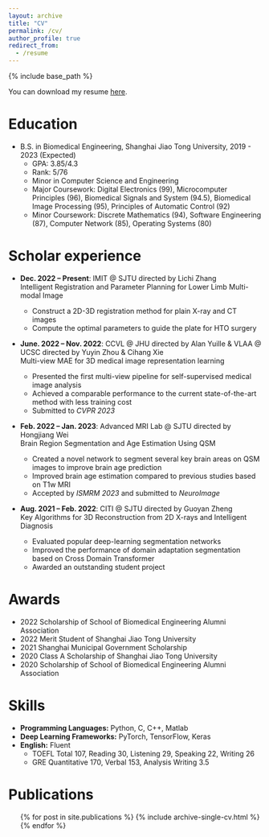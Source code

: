 ```yaml
---
layout: archive
title: "CV"
permalink: /cv/
author_profile: true
redirect_from:
  - /resume
---
```


{% include base_path %}

You can download my resume [here](https://yqwang01.github.io/files/resume_ENG.pdf).

# Education

* B.S. in Biomedical Engineering, Shanghai Jiao Tong University, 2019 - 2023 (Expected)
  * GPA: 3.85/4.3
  * Rank: 5/76
  * Minor in Computer Science and Engineering
  * Major Coursework: Digital Electronics (99), Microcomputer Principles (96), Biomedical Signals and System (94.5), Biomedical Image Processing (95), Principles of Automatic Control (92)
  * Minor Coursework: Discrete Mathematics (94), Software Engineering (87), Computer Network (85), Operating Systems (80)

# Scholar experience

* **Dec. 2022 – Present**: IMIT @ SJTU directed by Lichi Zhang \
  Intelligent Registration and Parameter Planning for Lower Limb Multi-modal Image
  * Construct a 2D-3D registration method for plain X-ray and CT images
  * Compute the optimal parameters to guide the plate for HTO surgery

* **June. 2022 – Nov. 2022**: CCVL @ JHU directed by Alan Yuille & VLAA @ UCSC directed by Yuyin Zhou & Cihang Xie \
  Multi-view MAE for 3D medical image representation learning
  * Presented the first multi-view pipeline for self-supervised medical image analysis
  * Achieved a comparable performance to the current state-of-the-art method with less training cost
  * Submitted to *CVPR 2023*

* **Feb. 2022 – Jan. 2023**: Advanced MRI Lab @ SJTU directed by Hongjiang Wei \
  Brain Region Segmentation and Age Estimation Using QSM
  *  Created a novel network to segment several key brain areas on QSM images to improve brain age prediction
  *  Improved brain age estimation compared to previous studies based on T1w MRI
  *  Accepted by *ISMRM 2023* and submitted to *NeuroImage*

* **Aug. 2021 – Feb. 2022**: CITI @ SJTU directed by Guoyan Zheng \
  Key Algorithms for 3D Reconstruction from 2D X-rays and Intelligent Diagnosis
  *  Evaluated popular deep-learning segmentation networks
  *  Improved the performance of domain adaptation segmentation based on Cross Domain Transformer
  *  Awarded an outstanding student project

# Awards

* 2022 Scholarship of School of Biomedical Engineering Alumni Association
* 2022 Merit Student of Shanghai Jiao Tong University
* 2021 Shanghai Municipal Government Scholarship
* 2020 Class A Scholarship of Shanghai Jiao Tong University
* 2020 Scholarship of School of Biomedical Engineering Alumni Association
  
# Skills

* **Programming Languages:** Python, C, C++, Matlab
* **Deep Learning Frameworks:** PyTorch, TensorFlow, Keras
* **English:** Fluent
  * TOEFL Total 107, Reading 30, Listening 29, Speaking 22, Writing 26
  * GRE Quantitative 170, Verbal 153, Analysis Writing 3.5

# Publications

  <ul>{% for post in site.publications %}
    {% include archive-single-cv.html %}
  {% endfor %}</ul>
  
<!-- Talks
======
  <ul>{% for post in site.talks %}
    {% include archive-single-talk-cv.html %}
  {% endfor %}</ul>
  
Teaching
======
  <ul>{% for post in site.teaching %}
    {% include archive-single-cv.html %}
  {% endfor %}</ul>
  
Service and leadership
======
* Currently signed in to 43 different slack teams
 -->

